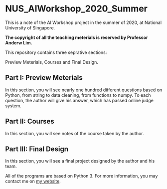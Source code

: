 # NUS_AIWorkshop_2020_Summer

This is a note of the AI Workshop project in the summer of 2020, at National University of Singapore.

**The copyright of all the teaching meterials is reserved by Professor Anderw Lim.**

This repository contains three seprative sections:

Preview Meterials, Courses and Final Design.

## Part I: Preview Meterials

In this section, you will see nearly one hundred different questions based on Python,
from string to data cleaning, from functions to numpy. To each question, the author will give his answer, 
which has passed online judge system.

## Part II: Courses

In this section, you will see notes of the course taken by the author.

## Part III: Final Design

In this section, you will see a final project designed by the author and his team.

All of the programs are based on Python 3.
For more information, you may contact me on [my website](xiaotan.tech).

